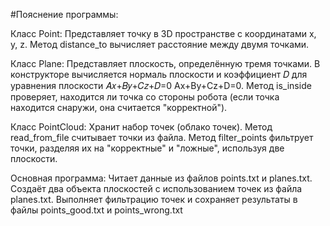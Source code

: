 #Пояснение программы:

Класс Point:
Представляет точку в 3D пространстве с координатами x, y, z.
Метод distance_to вычисляет расстояние между двумя точками.

Класс Plane:
Представляет плоскость, определённую тремя точками.
В конструкторе вычисляется нормаль плоскости и коэффициент 𝐷 для уравнения плоскости 
𝐴𝑥+𝐵𝑦+𝐶𝑧+𝐷=0
Ax+By+Cz+D=0.
Метод is_inside проверяет, находится ли точка со стороны робота (если точка находится снаружи, она считается "корректной").

Класс PointCloud:
Хранит набор точек (облако точек).
Метод read_from_file считывает точки из файла.
Метод filter_points фильтрует точки, разделяя их на "корректные" и "ложные", используя две плоскости.

Основная программа:
Читает данные из файлов points.txt и planes.txt.
Создаёт два объекта плоскостей с использованием точек из файла planes.txt.
Выполняет фильтрацию точек и сохраняет результаты в файлы points_good.txt и points_wrong.txt
